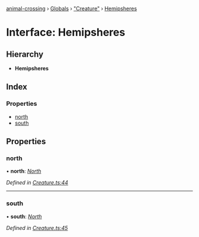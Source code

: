 [animal-crossing](../README.md) › [Globals](../globals.md) › ["Creature"](../modules/_creature_.md) › [Hemipsheres](_creature_.hemipsheres.md)

# Interface: Hemipsheres

## Hierarchy

* **Hemipsheres**

## Index

### Properties

* [north](_creature_.hemipsheres.md#north)
* [south](_creature_.hemipsheres.md#south)

## Properties

###  north

• **north**: *[North](_creature_.north.md)*

*Defined in [Creature.ts:44](https://github.com/Norviah/animal-crossing/blob/4071e19/module/types/Creature.ts#L44)*

___

###  south

• **south**: *[North](_creature_.north.md)*

*Defined in [Creature.ts:45](https://github.com/Norviah/animal-crossing/blob/4071e19/module/types/Creature.ts#L45)*
